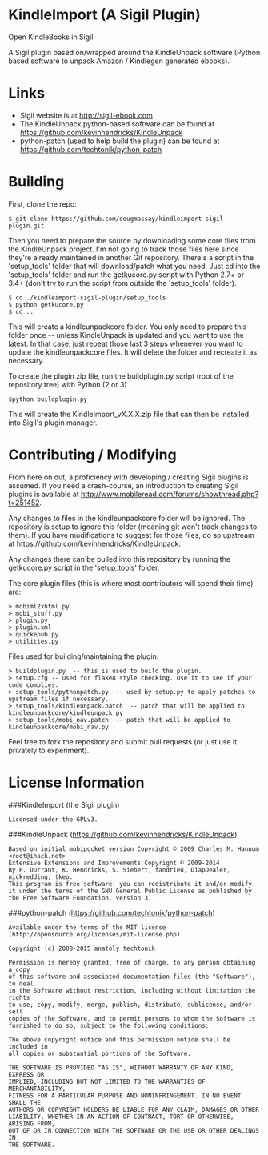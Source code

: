 KindleImport (A Sigil Plugin)
============

Open KindleBooks in Sigil

A Sigil plugin based on/wrapped around the KindleUnpack software (Python based software to unpack Amazon / Kindlegen generated ebooks).

Links
=====

* Sigil website is at http://sigil-ebook.com
* The KindleUnpack python-based software can be found at https://github.com/kevinhendricks/KindleUnpack
* python-patch (used to help build the plugin) can be found at https://github.com/techtonik/python-patch

Building
========

First, clone the repo:

    $ git clone https://github.com/dougmassay/kindleimport-sigil-plugin.git
    
Then you need to prepare the source by downloading some core files from the KindleUnpack project. I'm not going to track those files here since they're already maintained in another Git repository. There's a script in the 'setup_tools' folder that will download/patch what you need. Just cd into the 'setup_tools' folder and run the getkucore.py script with Python 2.7+ or 3.4+ (don't try to run the script from outside the 'setup_tools' folder).

    $ cd ./kindleimport-sigil-plugin/setup_tools
    $ python getkucore.py
    $ cd ..

This will create a kindleunpackcore folder. You only need to prepare this folder once -- unless KindleUnpack is updated and you want to use the latest. In that case, just repeat those last 3 steps whenever you want to update the kindleunpackcore files. It will delete the folder and recreate it as necessary.

To create the plugin zip file, run the buildplugin.py script (root of the repository tree) with Python (2 or 3)

    $python buildplugin.py
    
This will create the KindleImport_vX.X.X.zip file that can then be installed into Sigil's plugin manager.
    
Contributing / Modifying
============
From here on out, a proficiency with developing / creating Sigil plugins is assumed.
If you need a crash-course, an introduction to creating Sigil plugins is available at
http://www.mobileread.com/forums/showthread.php?t=251452.

Any changes to files in the kindleunpackcore folder will be ignored. The repository is setup to ignore this folder (meaning git won't track changes to them). If you have modifications to suggest for those files, do so upstream at https://github.com/kevinhendricks/KindleUnpack.

Any changes there can be pulled into this repository by running the getkucore.py script in the 'setup_tools' folder.

The core plugin files (this is where most contributors will spend their time) are:

    > mobiml2xhtml.py
    > mobi_stuff.py
    > plugin.py
    > plugin.xml
    > quickepub.py
    > utilities.py

    
Files used for building/maintaining the plugin:

    > buildplugin.py  -- this is used to build the plugin.
    > setup.cfg -- used for flake8 style checking. Use it to see if your code complies.
    > setup_tools/pythonpatch.py  -- used by setup.py to apply patches to upstream files if necessary. 
    > setup_tools/kindleunpack.patch  -- patch that will be applied to kindleunpackcore/kindleunpack.py
    > setup_tools/mobi_nav.patch  -- patch that will be applied to kindleunpackcore/mobi_nav.py

Feel free to fork the repository and submit pull requests (or just use it privately to experiment).



License Information
=======

###KindleImport (the Sigil plugin)

    Licensed under the GPLv3.

###KindleUnpack (https://github.com/kevinhendricks/KindleUnpack)

    Based on initial mobipocket version Copyright © 2009 Charles M. Hannum <root@ihack.net>
    Extensive Extensions and Improvements Copyright © 2009-2014 
    By P. Durrant, K. Hendricks, S. Siebert, fandrieu, DiapDealer, nickredding, tkeo.
    This program is free software: you can redistribute it and/or modify
    it under the terms of the GNU General Public License as published by
    the Free Software Foundation, version 3.

###python-patch (https://github.com/techtonik/python-patch)

    Available under the terms of the MIT license (http://opensource.org/licenses/mit-license.php)

    Copyright (c) 2008-2015 anatoly techtonik

    Permission is hereby granted, free of charge, to any person obtaining a copy
    of this software and associated documentation files (the "Software"), to deal
    in the Software without restriction, including without limitation the rights    
    to use, copy, modify, merge, publish, distribute, sublicense, and/or sell
    copies of the Software, and to permit persons to whom the Software is
    furnished to do so, subject to the following conditions:

    The above copyright notice and this permission notice shall be included in
    all copies or substantial portions of the Software.

    THE SOFTWARE IS PROVIDED "AS IS", WITHOUT WARRANTY OF ANY KIND, EXPRESS OR
    IMPLIED, INCLUDING BUT NOT LIMITED TO THE WARRANTIES OF MERCHANTABILITY,
    FITNESS FOR A PARTICULAR PURPOSE AND NONINFRINGEMENT. IN NO EVENT SHALL THE
    AUTHORS OR COPYRIGHT HOLDERS BE LIABLE FOR ANY CLAIM, DAMAGES OR OTHER
    LIABILITY, WHETHER IN AN ACTION OF CONTRACT, TORT OR OTHERWISE, ARISING FROM,
    OUT OF OR IN CONNECTION WITH THE SOFTWARE OR THE USE OR OTHER DEALINGS IN
    THE SOFTWARE.